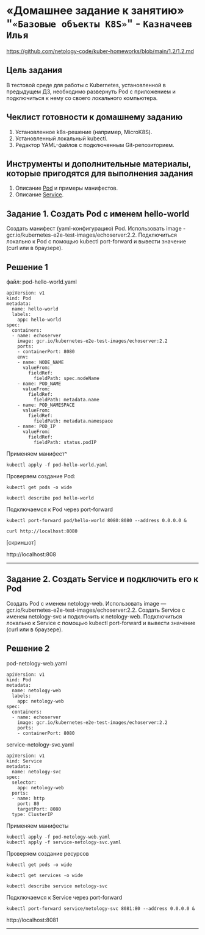 #  «Домашнее задание к занятию» "`«Базовые объекты K8S»`" - `Казначеев Илья`

https://github.com/netology-code/kuber-homeworks/blob/main/1.2/1.2.md

## Цель задания
В тестовой среде для работы с Kubernetes, установленной в предыдущем ДЗ, необходимо развернуть Pod с приложением и подключиться к нему со своего локального компьютера.

## Чеклист готовности к домашнему заданию
1. Установленное k8s-решение (например, MicroK8S).
2. Установленный локальный kubectl.
3. Редактор YAML-файлов с подключенным Git-репозиторием.

## Инструменты и дополнительные материалы, которые пригодятся для выполнения задания
1. Описание [Pod](https://kubernetes.io/docs/concepts/workloads/pods/) и примеры манифестов.
2. Описание [Service](https://kubernetes.io/docs/concepts/services-networking/service/).

## Задание 1. Создать Pod с именем hello-world
Создать манифест (yaml-конфигурацию) Pod.
Использовать image - gcr.io/kubernetes-e2e-test-images/echoserver:2.2.
Подключиться локально к Pod с помощью kubectl port-forward и вывести значение (curl или в браузере).

## Решение 1

файл: pod-hello-world.yaml

```
apiVersion: v1
kind: Pod
metadata:
  name: hello-world
  labels:
    app: hello-world
spec:
  containers:
  - name: echoserver
    image: gcr.io/kubernetes-e2e-test-images/echoserver:2.2
    ports:
    - containerPort: 8080
    env:
    - name: NODE_NAME
      valueFrom:
        fieldRef:
          fieldPath: spec.nodeName
    - name: POD_NAME
      valueFrom:
        fieldRef:
          fieldPath: metadata.name
    - name: POD_NAMESPACE
      valueFrom:
        fieldRef:
          fieldPath: metadata.namespace
    - name: POD_IP
      valueFrom:
        fieldRef:
          fieldPath: status.podIP
```

Применяем манифест^

```
kubectl apply -f pod-hello-world.yaml
```

Проверяем создание Pod:

```
kubectl get pods -o wide
```

```
kubectl describe pod hello-world
```

Подключаемся к Pod через port-forward

```
kubectl port-forward pod/hello-world 8080:8080 --address 0.0.0.0 &
```
```
curl http://localhost:8080
```

[скриншот]

http://localhost:808


---

## Задание 2. Создать Service и подключить его к Pod
Создать Pod с именем netology-web.
Использовать image — gcr.io/kubernetes-e2e-test-images/echoserver:2.2.
Создать Service с именем netology-svc и подключить к netology-web.
Подключиться локально к Service с помощью kubectl port-forward и вывести значение (curl или в браузере).

## Решение 2

pod-netology-web.yaml

```
apiVersion: v1
kind: Pod
metadata:
  name: netology-web
  labels:
    app: netology-web
spec:
  containers:
  - name: echoserver
    image: gcr.io/kubernetes-e2e-test-images/echoserver:2.2
    ports:
    - containerPort: 8080
```

service-netology-svc.yaml

```
apiVersion: v1
kind: Service
metadata:
  name: netology-svc
spec:
  selector:
    app: netology-web
  ports:
  - name: http
    port: 80
    targetPort: 8080
  type: ClusterIP
```

Применяем манифесты

```
kubectl apply -f pod-netology-web.yaml
kubectl apply -f service-netology-svc.yaml
```

Проверяем создание ресурсов

```
kubectl get pods -o wide
```

```
kubectl get services -o wide
```

```
kubectl describe service netology-svc
```

Подключаемся к Service через port-forward

```
kubectl port-forward service/netology-svc 8081:80 --address 0.0.0.0 &
```

http://localhost:8081



---
